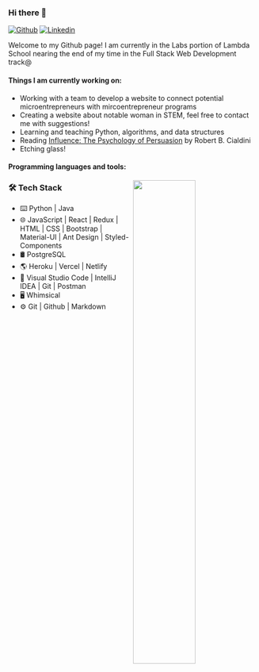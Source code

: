 ### Hi there 👋

<!--
**LizDrumm/LizDrumm** is a ✨ _special_ ✨ repository because its `README.md` (this file) appears on your GitHub profile.-->

[![Github](https://img.shields.io/badge/-Github-000?style=flat&logo=Github&logoColor=white)](https://github.com/fatima-rizvi)
[![Linkedin](https://img.shields.io/badge/-LinkedIn-blue?style=flat&logo=Linkedin&logoColor=white)](https://www.linkedin.com/in/fatima-rizvi/)

Welcome to my Github page! I am currently in the Labs portion of Lambda School nearing the end of my time in the Full Stack Web Development track@ 


#### Things I am currently working on: 
- Working with a team to develop a website to connect potential microentrepreneurs with mircoentrepreneur programs
- Creating a website about notable woman in STEM, feel free to contact me with suggestions!
- Learning and teaching Python, algorithms, and data structures 
- Reading [Influence: The Psychology of Persuasion](https://www.amazon.com/Influence-Psychology-Persuasion-Robert-Cialdini/dp/006124189X) by Robert B. Cialdini
- Etching glass!

#### Programming languages and tools: 
<p>
	<img width="50%" align="right" src="https://github-readme-stats.vercel.app/api?username=fatima-rizvi&show_icons=true&hide_border=true" />

<h3>🛠 Tech Stack</h3>

- ⌨️ Python | Java
- 🌐 JavaScript | React | Redux | HTML | CSS | Bootstrap | Material-UI | Ant Design | Styled-Components
- 🛢 PostgreSQL
- 🌎 Heroku | Vercel | Netlify
- 🔧 Visual Studio Code | IntelliJ IDEA | Git | Postman
- 🖥 Whimsical
- ⚙️ Git | Github | Markdown
</p>
